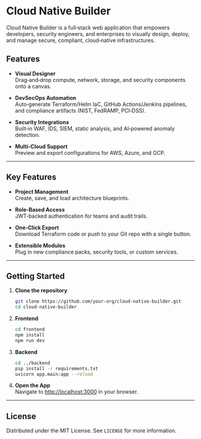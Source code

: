 # Cloud Native Builder

Cloud Native Builder is a full‑stack web application that empowers developers, security engineers, and enterprises to visually design, deploy, and manage secure, compliant, cloud‑native infrastructures.

## Features

- **Visual Designer**  
  Drag‑and‑drop compute, network, storage, and security components onto a canvas.

- **DevSecOps Automation**  
  Auto‑generate Terraform/Helm IaC, GitHub Actions/Jenkins pipelines, and compliance artifacts (NIST, FedRAMP, PCI‑DSS).

- **Security Integrations**  
  Built‑in WAF, IDS, SIEM, static analysis, and AI‑powered anomaly detection.

- **Multi‑Cloud Support**  
  Preview and export configurations for AWS, Azure, and GCP.

---

## Key Features

- **Project Management**  
  Create, save, and load architecture blueprints.

- **Role‑Based Access**  
  JWT‑backed authentication for teams and audit trails.

- **One‑Click Export**  
  Download Terraform code or push to your Git repo with a single button.

- **Extensible Modules**  
  Plug in new compliance packs, security tools, or custom services.

---

## Getting Started

1. **Clone the repository**  
   ```bash
   git clone https://github.com/your-org/cloud-native-builder.git
   cd cloud-native-builder
   ```

2. **Frontend**  
   ```bash
   cd frontend
   npm install
   npm run dev
   ```

3. **Backend**  
   ```bash
   cd ../backend
   pip install -r requirements.txt
   uvicorn app.main:app --reload
   ```

4. **Open the App**  
   Navigate to [http://localhost:3000](http://localhost:3000) in your browser.

---

## License

Distributed under the MIT License. See `LICENSE` for more information.
